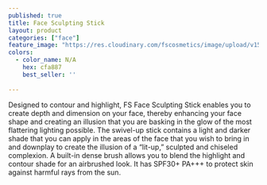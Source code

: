 ```yaml
---
published: true
title: Face Sculpting Stick
layout: product
categories: ["face"]
feature_image: "https://res.cloudinary.com/fscosmetics/image/upload/v1513222818/face-sculpting-stick.jpg"
colors:
  - color_name: N/A
    hex: cfa887
    best_seller: ''
  
---
```

Designed to contour and highlight, FS Face Sculpting Stick enables you to create depth and dimension on your face, thereby enhancing your face shape and creating an illusion that you are basking in the glow of the most flattering lighting possible. The swivel-up stick contains a light and darker shade that you can apply in the areas of the face that you wish to bring in and downplay to create the illusion of a “lit-up,” sculpted and chiseled complexion. A built-in dense brush allows you to blend the highlight and contour shade for an airbrushed look. It has SPF30+ PA+++ to protect skin against harmful rays from the sun.
